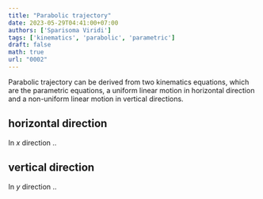 ```yaml
---
title: "Parabolic trajectory"
date: 2023-05-29T04:41:00+07:00
authors: ['Sparisoma Viridi']
tags: ['kinematics', 'parabolic', 'parametric']
draft: false
math: true
url: "0002"
---
```

Parabolic trajectory can be derived from two kinematics equations, which are the parametric equations, a uniform linear motion in horizontal direction and a non-uniform linear motion in vertical directions.


## horizontal direction
In $x$ direction ..


## vertical direction
In $y$ direction ..

